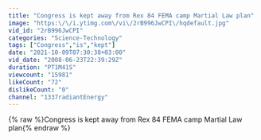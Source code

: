 ```yaml
---
title: "Congress is kept away from Rex 84 FEMA camp Martial Law plan"
image: "https:\/\/i.ytimg.com\/vi\/2rB996JwCPI\/hqdefault.jpg"
vid_id: "2rB996JwCPI"
categories: "Science-Technology"
tags: ["Congress","is","kept"]
date: "2021-10-09T07:30:38+03:00"
vid_date: "2008-06-23T22:39:29Z"
duration: "PT1M41S"
viewcount: "15981"
likeCount: "72"
dislikeCount: "0"
channel: "1337radiantEnergy"
---
```

{% raw %}Congress is kept away from Rex 84 FEMA camp Martial Law plan{% endraw %}
